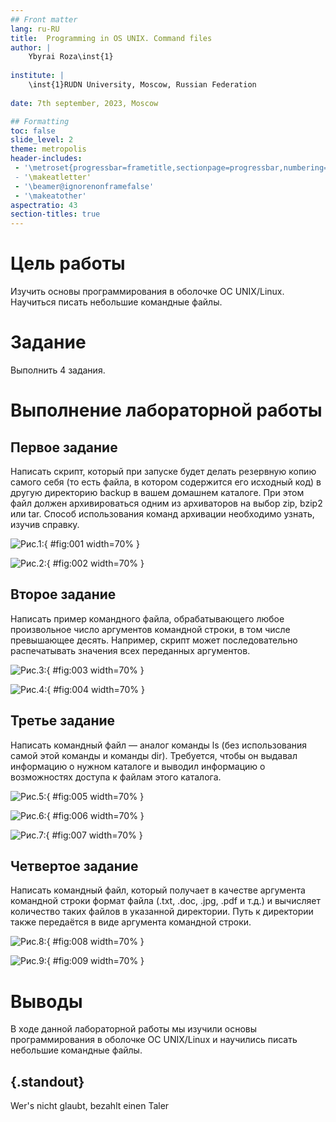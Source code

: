 ```yaml
---
## Front matter
lang: ru-RU
title:  Programming in OS UNIX. Command files
author: |
	Ybyrai Roza\inst{1}
	
institute: |
	\inst{1}RUDN University, Moscow, Russian Federation
	
date: 7th september, 2023, Moscow

## Formatting
toc: false
slide_level: 2
theme: metropolis
header-includes: 
 - '\metroset{progressbar=frametitle,sectionpage=progressbar,numbering=fraction}
 - '\makeatletter'
 - '\beamer@ignorenonframefalse'
 - '\makeatother'
aspectratio: 43
section-titles: true
---
```


# Цель работы

Изучить основы программирования в оболочке ОС UNIX/Linux. Научиться писать небольшие командные файлы.

# Задание

Выполнить 4 задания.

# Выполнение лабораторной работы
## Первое задание
Написать скрипт, который при запуске будет делать резервную копию самого себя (то есть файла, в котором содержится его исходный код) в другую директорию backup
в вашем домашнем каталоге. При этом файл должен архивироваться одним из архиваторов на выбор zip, bzip2 или tar. Способ использования команд архивации
необходимо узнать, изучив справку.

![Рис.1: ](image9/lab10.1.jpg){ #fig:001 width=70% }

![Рис.2: ](image9/lab10.2.jpg){ #fig:002 width=70% }

## Второе задание

Написать пример командного файла, обрабатывающего любое произвольное число аргументов командной строки, в том числе превышающее десять. Например, скрипт
может последовательно распечатывать значения всех переданных аргументов.

![Рис.3: ](image9/lab10.3.jpg){ #fig:003 width=70% }

![Рис.4: ](image9/lab10.4.jpg){ #fig:004 width=70% }

## Третье задание

Написать командный файл — аналог команды ls (без использования самой этой команды и команды dir). Требуется, чтобы он выдавал информацию о нужном каталоге
и выводил информацию о возможностях доступа к файлам этого каталога.

![Рис.5: ](image9/lab10.5.jpg){ #fig:005 width=70% }

![Рис.6: ](image9/lab10.6.jpg){ #fig:006 width=70% }

![Рис.7: ](image9/lab10.7.jpg){ #fig:007 width=70% }

##  Четвертое задание

Написать командный файл, который получает в качестве аргумента командной строки
формат файла (.txt, .doc, .jpg, .pdf и т.д.) и вычисляет количество таких файлов
в указанной директории. Путь к директории также передаётся в виде аргумента командной строки.

![Рис.8: ](image9/lab10.8.jpg){ #fig:008 width=70% }

![Рис.9: ](image9/lab10.9.jpg){ #fig:009 width=70% }

# Выводы

В ходе данной лабораторной работы мы изучили основы программирования в оболочке ОС UNIX/Linux и научились писать небольшие командные файлы.

## {.standout}

Wer's nicht glaubt, bezahlt einen Taler
